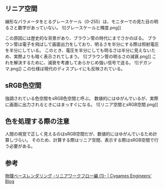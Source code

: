 ## リニア空間
線形なパラメータをとるグレースケール（0-255）は、モニターでの見た目の明るさと数字があっていない。
![[グレースケールと輝度.png]]

この原因には歴史的な背景があり、ブラウン管の時代にまでさかのぼる。
ブラウン管は電子を飛ばして画面出力をしており、明るさを半分にする際は照射電圧を半分にしている。
このとき、電圧を半分にしても明るさは半分に見えないため、実際よりも暗く表示されてしまう。
![[ブラウン管の明るさの減衰.png]]
これを解決するために、減衰を考慮してあらかじめ強い信号で送る。
![[デガンマ.png]]
この仕様は現代のディスプレイにも反映されている。

## sRGB色空間
強調されている色空間をsRGB色空間と呼ぶ。
数値的にはゆがんでいるが、実際に画面に出力されるときにはまっすぐになる。
![[リニア空間とsRGB空間.png]]

## 色を処理する際の注意
人間の視覚で正しく見えるのはsRGB空間だが、数値的にはゆがんでいるため計算しづらい。
そのため、計算する際はリニア空間、表示する際はsRGB空間で行う必要がある。

## 参考
[物理ベースレンダリング -リニアワークフロー編 (1)- | Cygames Engineers' Blog](https://tech.cygames.co.jp/archives/2296/)